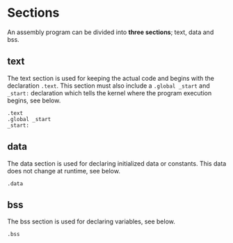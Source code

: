 # Sections

An assembly program can be divided into **three sections**; text, data and bss.

## text

The text section is used for keeping the actual code and begins with the declaration `.text`. This section must also include a `.global _start` and `_start:` declaration which tells the kernel where the program execution begins, see below.

```
.text
.global _start
_start:
```

## data

The data section is used for declaring initialized data or constants. This data does not change at runtime, see below.

```
.data
```

## bss

The bss section is used for declaring variables, see below.

```
.bss
```
